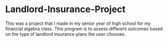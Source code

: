 # Landlord-Insurance-Project

This was a project that I made in my senior year of high school for my financial algebra class. This program is to assess different outcomes based on the type of landlord insurance plans the user chooses.
